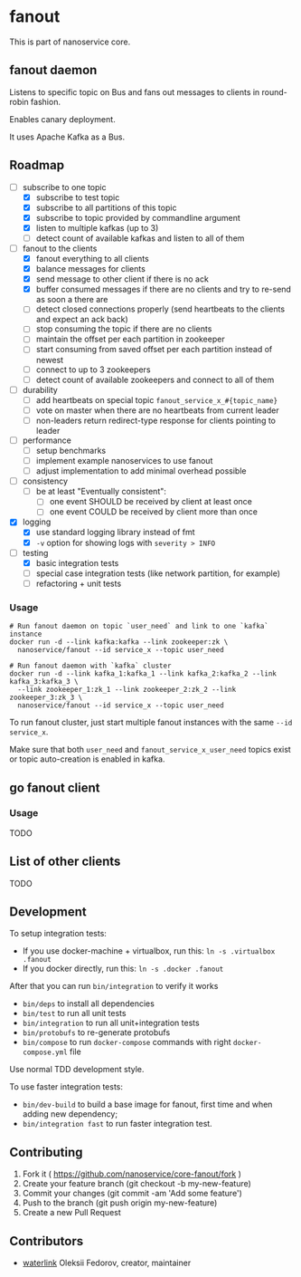 # fanout

This is part of nanoservice core.

## fanout daemon

Listens to specific topic on Bus and fans out messages to clients in round-robin fashion.

Enables canary deployment.

It uses Apache Kafka as a Bus.

## Roadmap

 * [ ] subscribe to one topic
   * [x] subscribe to test topic
   * [x] subscribe to all partitions of this topic
   * [x] subscribe to topic provided by commandline argument
   * [x] listen to multiple kafkas (up to 3)
   * [ ] detect count of available kafkas and listen to all of them
 * [ ] fanout to the clients
   * [x] fanout everything to all clients
   * [x] balance messages for clients
   * [x] send message to other client if there is no ack
   * [x] buffer consumed messages if there are no clients and try to re-send as
     soon a there are
   * [ ] detect closed connections properly (send heartbeats to the clients and
     expect an ack back)
   * [ ] stop consuming the topic if there are no clients
   * [ ] maintain the offset per each partition in zookeeper
   * [ ] start consuming from saved offset per each partition instead of newest
   * [ ] connect to up to 3 zookeepers
   * [ ] detect count of available zookeepers and connect to all of them
 * [ ] durability
   * [ ] add heartbeats on special topic `fanout_service_x_#{topic_name}`
   * [ ] vote on master when there are no heartbeats from current leader
   * [ ] non-leaders return redirect-type response for clients pointing to
     leader
 * [ ] performance
   * [ ] setup benchmarks
   * [ ] implement example nanoservices to use fanout
   * [ ] adjust implementation to add minimal overhead possible
 * [ ] consistency
   * [ ] be at least "Eventually consistent":
     * [ ] one event SHOULD be received by client at least once
     * [ ] one event COULD be received by client more than once
 * [x] logging
   * [x] use standard logging library instead of fmt
   * [x] `-v` option for showing logs with `severity > INFO`
 * [ ] testing
   * [x] basic integration tests
   * [ ] special case integration tests (like network partition, for example)
   * [ ] refactoring + unit tests

### Usage

    # Run fanout daemon on topic `user_need` and link to one `kafka` instance
    docker run -d --link kafka:kafka --link zookeeper:zk \
      nanoservice/fanout --id service_x --topic user_need

    # Run fanout daemon with `kafka` cluster
    docker run -d --link kafka_1:kafka_1 --link kafka_2:kafka_2 --link kafka_3:kafka_3 \
      --link zookeeper_1:zk_1 --link zookeeper_2:zk_2 --link zookeeper_3:zk_3 \
      nanoservice/fanout --id service_x --topic user_need

To run fanout cluster, just start multiple fanout instances with the same `--id service_x`.

Make sure that both `user_need` and `fanout_service_x_user_need` topics exist or topic auto-creation is enabled in kafka.

## go fanout client

### Usage

TODO

## List of other clients

TODO

## Development

To setup integration tests:

* If you use docker-machine + virtualbox, run this: `ln -s .virtualbox .fanout`
* If you docker directly, run this: `ln -s .docker .fanout`

After that you can run `bin/integration` to verify it works

* `bin/deps` to install all dependencies
* `bin/test` to run all unit tests
* `bin/integration` to run all unit+integration tests
* `bin/protobufs` to re-generate protobufs
* `bin/compose` to run `docker-compose` commands with right `docker-compose.yml` file

Use normal TDD development style.

To use faster integration tests:

* `bin/dev-build` to build a base image for fanout, first time and when adding new dependency;
* `bin/integration fast` to run faster integration test.

## Contributing

1. Fork it ( https://github.com/nanoservice/core-fanout/fork )
1. Create your feature branch (git checkout -b my-new-feature)
1. Commit your changes (git commit -am 'Add some feature')
1. Push to the branch (git push origin my-new-feature)
1. Create a new Pull Request

## Contributors

* [waterlink](https://github.com/waterlink) Oleksii Fedorov, creator, maintainer
